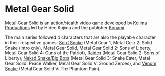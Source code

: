 # Metal Gear Solid
Metal Gear Solid is an action/stealth video game developed by [Kojima Productions](https://www.kojimaproductions.jp/en) led by Hideo Kojima and the publisher [Konami](https://www.konami.com/en/). 

The main series followed 4 characters that are also the playable character in their respective games: [Solid Snake](https://metalgear.fandom.com/wiki/Solid) (Metal Gear 1, Metal Gear 2: Solid Snake (intro only), Metal Gear Solid, Metal Gear Solid 2: Sons of Liberty, Metal Gear Solid 4: Guns of the Patriot), [Raiden](https://metalgear.fandom.com/wiki/Raiden) (Metal Gear Solid 2: Sons of Liberty), [Naked Snake/Big Boss](https://metalgear.fandom.com/wiki/Big_Boss) (Metal Gear Solid 3: Snake Eater, Metal Gear Solid: Peace Walker, Metal Gear Solid V: Ground Zeroes), and [Venom Snake](https://metalgear.fandom.com/wiki/Venom_Snake) (Metal Gear Solid V: The Phantom Pain).
